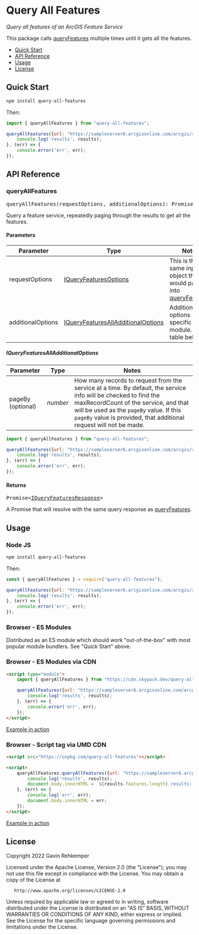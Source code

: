 # Query All Features

*Query all features of an ArcGIS Feature Service*

This package calls [queryFeatures](https://developers.arcgis.com/arcgis-rest-js/api-reference/arcgis-rest-feature-service/queryFeatures) multiple times until it gets all the features.

- [Quick Start](#quick-start)
- [API Reference](#api-reference)
- [Usage](#usage)
- [License](#license)

## Quick Start

```bash
npm install query-all-features
```

Then:

```js
import { queryAllFeatures } from "query-all-features";

queryAllFeatures({url: "https://sampleserver6.arcgisonline.com/arcgis/rest/services/USA/MapServer/0"}).then((results) => {
    console.log('results', results);
}, (err) => {
    console.error('err', err);
});
```

## API Reference

### queryAllFeatures

<pre>
queryAllFeatures(requestOptions, additionalOptions): Promise<<a href="[my-url](https://developers.arcgis.com/arcgis-rest-js/api-reference/arcgis-rest-feature-service/IQueryFeaturesResponse)">IQueryFeaturesResponse</a>>
</pre>

Query a feature service, repeatedly paging through the results to get all the features.

#### Parameters

| Parameter         | Type                               | Notes                                                                 |
|-------------------|------------------------------------|-----------------------------------------------------------------------|
| requestOptions    | [IQueryFeaturesOptions](https://developers.arcgis.com/arcgis-rest-js/api-reference/arcgis-rest-feature-service/IQueryFeaturesOptions) | This is the same input object that you would pass into [queryFeatures](https://developers.arcgis.com/arcgis-rest-js/api-reference/arcgis-rest-feature-service/IQueryFeaturesOptions). |
| additionalOptions | [IQueryFeaturesAllAdditionalOptions](#IQueryFeaturesAllAdditionalOptions) | Additional options specific to this module. See table below. |

##### IQueryFeaturesAllAdditionalOptions

| Parameter         | Type                               | Notes                                                                 |
|-------------------|------------------------------------|-----------------------------------------------------------------------|
| pageBy (optional)    | *number* | How many records to request from the service at a time. By default, the service info will be checked to find the maxRecordCount of the service, and that will be used as the `pageBy` value. If this `pageBy` value is provided, that additional request will not be made. |

```js
import { queryAllFeatures } from "query-all-features";

queryAllFeatures({url: "https://sampleserver6.arcgisonline.com/arcgis/rest/services/USA/MapServer/0"}, { pageBy: 100}).then((results) => {
    console.log('results', results);
}, (err) => {
    console.error('err', err);
});
```

#### Returns

<pre>
Promise<<a href="[my-url](https://developers.arcgis.com/arcgis-rest-js/api-reference/arcgis-rest-feature-service/IQueryFeaturesResponse)">IQueryFeaturesResponse</a>>
</pre>

A Promise that will resolve with the same query response as [queryFeatures](https://developers.arcgis.com/arcgis-rest-js/api-reference/arcgis-rest-feature-service/queryFeatures).

## Usage

### Node JS

```bash
npm install query-all-features
```

Then:

```js
const { queryAllFeatures } = require("query-all-features");

queryAllFeatures({url: "https://sampleserver6.arcgisonline.com/arcgis/rest/services/USA/MapServer/0"}).then((results) => {
    console.log('results', results);
}, (err) => {
    console.error('err', err);
});
```

### Browser - ES Modules

Distributed as an ES module which should work "out-of-the-box" with most popular module bundlers. See "Quick Start" above.

### Browser - ES Modules via CDN

```html
<script type="module">
    import { queryAllFeatures } from "https://cdn.skypack.dev/query-all-features";

    queryAllFeatures({url: "https://sampleserver6.arcgisonline.com/arcgis/rest/services/USA/MapServer/0"}).then((results) => {
        console.log('results', results);
    }, (err) => {
        console.error('err', err);
    });
</script>
```

[Example in action](https://codepen.io/gavinr/pen/ExQYegd?editors=0010)

### Browser - Script tag via UMD CDN

```html
<script src="https://unpkg.com/query-all-features"></script>

<script>
    queryAllFeatures.queryAllFeatures({url: "https://sampleserver6.arcgisonline.com/arcgis/rest/services/USA/MapServer/0"}).then((results) => {
        console.log('results', results);
        document.body.innerHTML = `${results.features.length} results: <br /><br /><pre>` +  JSON.stringify(results, null, 4) + '</pre>';
    }, (err) => {
        console.log('err', err);
        document.body.innerHTML = err;
    });
</script>
```

[Example in action](https://jsbin.com/kegayoz/edit?html,output)

## License

   Copyright 2022 Gavin Rehkemper

   Licensed under the Apache License, Version 2.0 (the "License");
   you may not use this file except in compliance with the License.
   You may obtain a copy of the License at

       http://www.apache.org/licenses/LICENSE-2.0

   Unless required by applicable law or agreed to in writing, software
   distributed under the License is distributed on an "AS IS" BASIS,
   WITHOUT WARRANTIES OR CONDITIONS OF ANY KIND, either express or implied.
   See the License for the specific language governing permissions and
   limitations under the License.
